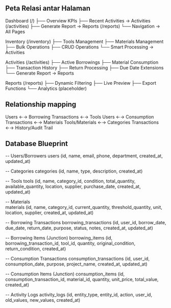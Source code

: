 ## Peta Relasi antar Halaman

Dashboard (/) 
├── Overview KPIs
├── Recent Activities → Activities (/activities)
├── Generate Report → Reports (/reports)
└── Navigation → All Pages

Inventory (/inventory)
├── Tools Management
├── Materials Management  
├── Bulk Operations
├── CRUD Operations
└── Smart Processing → Activities

Activities (/activities)
├── Active Borrowings
├── Material Consumption
├── Transaction History
├── Return Processing
├── Due Date Extensions
└── Generate Report → Reports

Reports (/reports)
├── Dynamic Filtering
├── Live Preview
├── Export Functions
└── Analytics (placeholder)

## Relationship mapping

Users ←→ Borrowing Transactions ←→ Tools
Users ←→ Consumption Transactions ←→ Materials
Tools/Materials ←→ Categories
Transactions ←→ History/Audit Trail

## Database Blueprint

-- Users/Borrowers
users (id, name, email, phone, department, created_at, updated_at)

-- Categories
categories (id, name, type, description, created_at)

-- Tools
tools (id, name, category_id, condition, total_quantity, available_quantity, 
       location, supplier, purchase_date, created_at, updated_at)

-- Materials  
materials (id, name, category_id, current_quantity, threshold_quantity, 
           unit, location, supplier, created_at, updated_at)

-- Borrowing Transactions
borrowing_transactions (id, user_id, borrow_date, due_date, return_date, 
                       purpose, status, notes, created_at, updated_at)

-- Borrowing Items (Junction)
borrowing_items (id, borrowing_transaction_id, tool_id, quantity, 
                original_condition, return_condition, created_at)

-- Consumption Transactions
consumption_transactions (id, user_id, consumption_date, purpose, 
                         project_name, created_at, updated_at)

-- Consumption Items (Junction)
consumption_items (id, consumption_transaction_id, material_id, 
                  quantity, unit_price, total_value, created_at)

-- Activity Logs
activity_logs (id, entity_type, entity_id, action, user_id, 
              old_values, new_values, created_at)